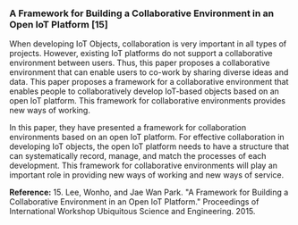 ### A Framework for Building a Collaborative Environment in an Open IoT Platform [15]

When developing IoT Objects, collaboration is very important in all types of projects. However, existing IoT platforms do not support a collaborative environment between users. Thus, this paper proposes a collaborative environment that can enable users to co-work by sharing diverse ideas and data. This paper proposes a framework for a collaborative environment that enables people to collaboratively develop IoT-based objects based on an open IoT platform. This framework for collaborative environments provides new ways of working.

In this paper, they have presented a framework for collaboration environments based on an open IoT platform. For effective collaboration in developing IoT objects, the open IoT platform needs to have a structure that can systematically record, manage, and match the processes of each development. This framework for collaborative environments will play an important role in providing new ways of working and new ways of service.


**Reference:**
15. Lee, Wonho, and Jae Wan Park. "A Framework for Building a Collaborative Environment in an Open IoT Platform." Proceedings of International Workshop Ubiquitous Science and Engineering. 2015.

